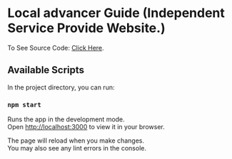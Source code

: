 # Local advancer Guide (Independent Service Provide Website.)

To See Source Code: [Click Here](https://github.com/programming-hero-web-course-4/independent-service-provider-ahmmedrasel-dev).

## Available Scripts

In the project directory, you can run:

### `npm start`

Runs the app in the development mode.\
Open [http://localhost:3000](http://localhost:3000) to view it in your browser.

The page will reload when you make changes.\
You may also see any lint errors in the console.
